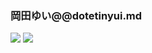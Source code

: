 ### 岡田ゆい@@dotetinyui.md
![](https://pbs.twimg.com/media/D9YLkk1UwAAchVi.jpg)
![](https://pbs.twimg.com/media/D8F6m64UIAAoK9Q.jpg)
